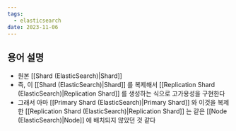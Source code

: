 ```yaml
---
tags:
  - elasticsearch
date: 2023-11-06
---
```

## 용어 설명

- 원본 [[Shard (ElasticSearch)|Shard]]
- 즉, 이 [[Shard (ElasticSearch)|Shard]] 를 복제해서 [[Replication Shard (ElasticSearch)|Replication Shard]] 를 생성하는 식으로 고가용성을 구현한다
- 그래서 아마 [[Primary Shard (ElasticSearch)|Primary Shard]] 와 이것을 복제한 [[Replication Shard (ElasticSearch)|Replication Shard]] 는 같은 [[Node (ElasticSearch)|Node]] 에 배치되지 않았던 것 같다